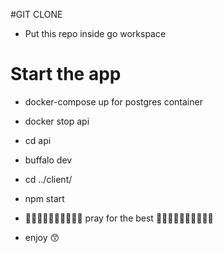 #GIT CLONE
- Put this repo inside go workspace

# Start the app
- docker-compose up for postgres container
- docker stop api
- cd api
- buffalo dev
- cd ../client/
- npm start

- 🤞🏾🤞🏾🤞🏾🤞🏾🤞🏾 pray for the best 🤞🏾🤞🏾🤞🏾🤞🏾🤞🏾
- enjoy 😙